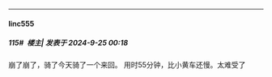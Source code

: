﻿
*****

####  linc555  
##### 115#         楼主| 发表于 2024-9-25 00:18

崩了崩了，骑了今天骑了一个来回。 用时55分钟，比小黄车还慢。太难受了

